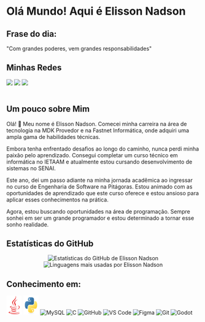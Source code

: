<h1>Olá Mundo! Aqui é Elisson Nadson</h1>

<h2>Frase do dia:</h2>
<p>"Com grandes poderes, vem grandes responsabilidades"</p>

<h2>Minhas Redes</h2>
<div>
<a href="https://www.instagram.com/nadsonnodachi" target="_blank"><img src="https://img.shields.io/badge/-Instagram-%23E4405F?style=for-the-badge&logo=instagram&logoColor=white" target="_blank"></a>
<a href="https://www.linkedin.com/in/elissonmarques" target="_blank"><img src="https://img.shields.io/badge/-LinkedIn-%230077B5?style=for-the-badge&logo=linkedin&logoColor=white" target="_blank"></a> 
<a href="mailto:nadsonnodachi@gmail.com" target="_blank"><img src="https://img.shields.io/badge/Gmail-D14836?style=for-the-badge&logo=gmail&logoColor=white" target="_blank"></a> 
</div>



<br>

<h2>Um pouco sobre Mim</h2>

<p>Olá! 👋 Meu nome é Elisson Nadson. Comecei minha carreira na área de tecnologia na MDK Provedor e na Fastnet Informática, onde adquiri uma ampla gama de habilidades técnicas.</p>

<p>Embora tenha enfrentado desafios ao longo do caminho, nunca perdi minha paixão pelo aprendizado. Consegui completar um curso técnico em informática no IETAAM e atualmente estou cursando desenvolvimento de sistemas no SENAI.</p>

<p>Este ano, dei um passo adiante na minha jornada acadêmica ao ingressar no curso de Engenharia de Software na Pitágoras. Estou animado com as oportunidades de aprendizado que este curso oferece e estou ansioso para aplicar esses conhecimentos na prática.</p>

<p>Agora, estou buscando oportunidades na área de programação. Sempre sonhei em ser um grande programador e estou determinado a tornar esse sonho realidade.</p>

<h2>Estatísticas do GitHub</h2>

<div align="center">
  <img width="49%" height="195px" src="https://github-readme-stats.vercel.app/api?username=ElissonNadson&show_icons=true&count_private=true&hide_border=true&title_color=7F3ACE&icon_color=7F3ACE&text_color=ffff&bg_color=0d1117" alt="Estatísticas do GitHub de Elisson Nadson" /> 
  <img width="41%" height="195px" src="https://github-readme-stats.vercel.app/api/top-langs/?username=ElissonNadson&layout=compact&hide_border=true&title_color=7F3ACE&text_color=ffff&bg_color=0d1117" alt="Linguagens mais usadas por Elisson Nadson" />
</div>





<h2>Conhecimento em: </h2>

<div>
  <img  alt="Java" height="50"width="40" src="https://raw.githubusercontent.com/devicons/devicon/master/icons/java/java-plain.svg">
  <img  alt="Python" height="50"width="40" src="https://raw.githubusercontent.com/devicons/devicon/master/icons/python/python-original.svg">
  <img  alt="MySQL" height="50"width="40"src="https://cdn.jsdelivr.net/gh/devicons/devicon/icons/mysql/mysql-original.svg" />
  <img  alt="C" height="50"width="40" src="https://cdn.jsdelivr.net/gh/devicons/devicon/icons/c/c-original.svg" />
  <img  alt="GitHub" height="50"width="40" src="https://cdn.jsdelivr.net/gh/devicons/devicon/icons/github/github-original.svg" />
  <img  alt="VS Code" height="50"width="40" src="https://cdn.jsdelivr.net/gh/devicons/devicon/icons/vscode/vscode-original.svg" />
  <img  alt="Figma" height="50"width="40" src="https://cdn.jsdelivr.net/gh/devicons/devicon/icons/figma/figma-original.svg" />
  <img  alt="Git" height="50"width="40" src="https://cdn.jsdelivr.net/gh/devicons/devicon/icons/git/git-original.svg" />
  <img alt="Godot" height="50" width="40" src="https://cdn.jsdelivr.net/gh/devicons/devicon/icons/godot/godot-original.svg" />
</div>




